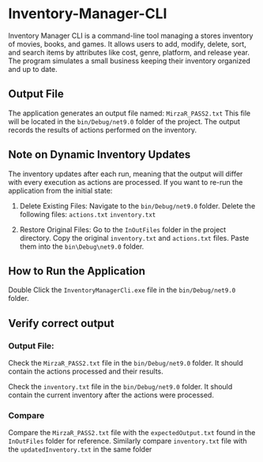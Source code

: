 # Inventory-Manager-CLI
Inventory Manager CLI is a command-line tool managing a stores inventory of movies, books, and games. It allows users to add, modify, delete, sort, and search items by attributes like cost, genre, platform, and release year. The program simulates a small business keeping their inventory organized and up to date.


## Output File
The application generates an output file named: `MirzaR_PASS2.txt`
This file will be located in the `bin/Debug/net9.0` folder of the project. The output records the results of actions performed on the inventory.

## Note on Dynamic Inventory Updates
The inventory updates after each run, meaning that the output will differ with every execution as actions are processed. If you want to re-run the application from the initial state:

1) Delete Existing Files:
    Navigate to the `bin/Debug/net9.0` folder.
    Delete the following files:
      `actions.txt`
      `inventory.txt`

2) Restore Original Files:
    Go to the `InOutFiles` folder in the project directory.
    Copy the original `inventory.txt` and `actions.txt` files. 
    Paste them into the `bin\Debug\net9.0` folder.

## How to Run the Application
Double Click the `InventoryManagerCli.exe` file in the `bin/Debug/net9.0` folder.


## Verify correct output
### Output File: 
Check the `MirzaR_PASS2.txt` file in the `bin/Debug/net9.0` folder.
It should contain the actions processed and their results.

Check the `inventory.txt` file in the `bin/Debug/net9.0` folder.
It should contain the current inventory after the actions were processed.

### Compare 
Compare the  `MirzaR_PASS2.txt` file with the `expectedOutput.txt` found in the `InOutFiles` folder for reference.
Similarly compare `inventory.txt` file with the `updatedInventory.txt` in the same folder 
